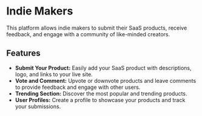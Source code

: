 # Indie Makers

This platform allows indie makers to submit their SaaS products, receive feedback, and engage with a community of like-minded creators.

## Features

- **Submit Your Product:** Easily add your SaaS product with descriptions, logo, and links to your live site.
- **Vote and Comment:** Upvote or downvote products and leave comments to provide feedback and engage with other users.
- **Trending Section:** Discover the most popular and trending products.
- **User Profiles:** Create a profile to showcase your products and track your submissions.
